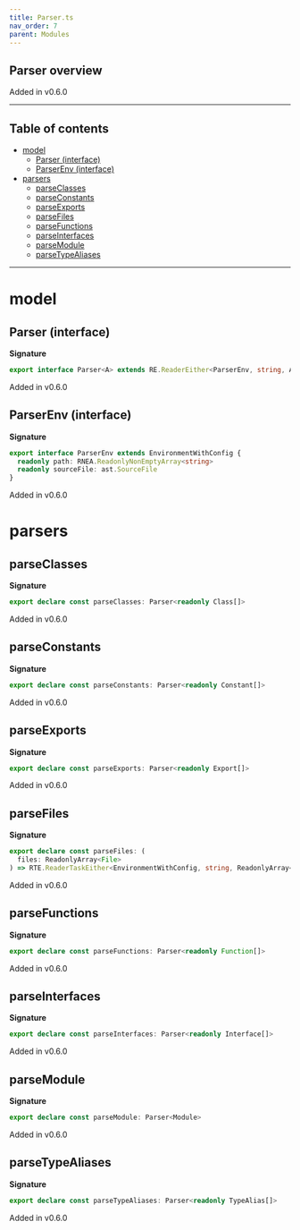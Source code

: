 ```yaml
---
title: Parser.ts
nav_order: 7
parent: Modules
---
```


## Parser overview

Added in v0.6.0

---

<h2 class="text-delta">Table of contents</h2>

- [model](#model)
  - [Parser (interface)](#parser-interface)
  - [ParserEnv (interface)](#parserenv-interface)
- [parsers](#parsers)
  - [parseClasses](#parseclasses)
  - [parseConstants](#parseconstants)
  - [parseExports](#parseexports)
  - [parseFiles](#parsefiles)
  - [parseFunctions](#parsefunctions)
  - [parseInterfaces](#parseinterfaces)
  - [parseModule](#parsemodule)
  - [parseTypeAliases](#parsetypealiases)

---

# model

## Parser (interface)

**Signature**

```ts
export interface Parser<A> extends RE.ReaderEither<ParserEnv, string, A> {}
```

Added in v0.6.0

## ParserEnv (interface)

**Signature**

```ts
export interface ParserEnv extends EnvironmentWithConfig {
  readonly path: RNEA.ReadonlyNonEmptyArray<string>
  readonly sourceFile: ast.SourceFile
}
```

Added in v0.6.0

# parsers

## parseClasses

**Signature**

```ts
export declare const parseClasses: Parser<readonly Class[]>
```

Added in v0.6.0

## parseConstants

**Signature**

```ts
export declare const parseConstants: Parser<readonly Constant[]>
```

Added in v0.6.0

## parseExports

**Signature**

```ts
export declare const parseExports: Parser<readonly Export[]>
```

Added in v0.6.0

## parseFiles

**Signature**

```ts
export declare const parseFiles: (
  files: ReadonlyArray<File>
) => RTE.ReaderTaskEither<EnvironmentWithConfig, string, ReadonlyArray<Module>>
```

Added in v0.6.0

## parseFunctions

**Signature**

```ts
export declare const parseFunctions: Parser<readonly Function[]>
```

Added in v0.6.0

## parseInterfaces

**Signature**

```ts
export declare const parseInterfaces: Parser<readonly Interface[]>
```

Added in v0.6.0

## parseModule

**Signature**

```ts
export declare const parseModule: Parser<Module>
```

Added in v0.6.0

## parseTypeAliases

**Signature**

```ts
export declare const parseTypeAliases: Parser<readonly TypeAlias[]>
```

Added in v0.6.0
